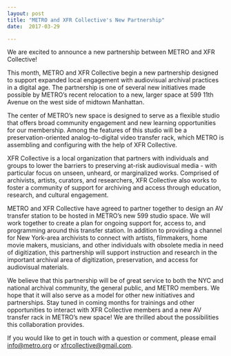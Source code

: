 ```yaml
---
layout: post
title: "METRO and XFR Collective's New Partnership"
date:  2017-03-29

---
```


We are excited to announce a new partnership between METRO and XFR Collective! 

This month, METRO and XFR Collective begin a new partnership designed to support expanded local engagement with audiovisual archival practices in a digital age. The partnership is one of several new initiatives made possible by METRO’s recent relocation to a new, larger space at 599 11th Avenue on the west side of midtown Manhattan. 

The center of METRO’s new space is designed to serve as a flexible studio that offers broad community engagement and new learning opportunities for our membership. Among the features of this studio will be a preservation-oriented analog-to-digital video transfer rack, which METRO is assembling and configuring with the help of XFR Collective. 

XFR Collective is a local organization that partners with individuals and groups to lower the barriers to preserving at-risk audiovisual media - with particular focus on unseen, unheard, or marginalized works. Comprised of archivists, artists, curators, and researchers, XFR Collective also works to foster a community of support for archiving and access through education, research, and cultural engagement.

METRO and XFR Collective have agreed to partner together to design an AV transfer station to be hosted in METRO’s new 599 studio space. We will work together  to create a plan for ongoing support for, access to, and programming around this transfer station. In addition to providing a channel for New York-area archivists to connect with artists, filmmakers, home movie makers, musicians, and other individuals with obsolete media in need of digitization, this partnership will support instruction and research in the important archival area of digitization, preservation, and access for audiovisual materials.

We believe that this partnership will be of great service to both the NYC and national archival community, the general public, and METRO members. We hope that it will also serve as a model for other new initiatives and partnerships. Stay tuned in coming months for trainings and other opportunities to interact with XFR Collective members and a new AV transfer rack in METRO’s new space! We are thrilled about the possibilities this collaboration provides.

If you would like to get in touch with a question or comment, please email [info@metro.org](mailto:info@metro.org) or [xfrcollective@gmail.com](xfrcollective@gmail.com).


